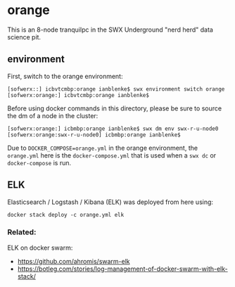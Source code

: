 # orange

This is an 8-node tranquilpc in the SWX Underground "nerd herd" data science pit.

## environment

First, switch to the orange environment:

    [sofwerx::] icbvtcmbp:orange ianblenke$ swx environment switch orange
    [sofwerx:orange:] icbvtcmbp:orange ianblenke$

Before using docker commands in this directory, please be sure to source the dm of a node in the cluster:

    [sofwerx:orange:] icbmbp:orange ianblenke$ swx dm env swx-r-u-node0
    [sofwerx:orange:swx-r-u-node0] icbmbp:orange ianblenke$

Due to `DOCKER_COMPOSE=orange.yml` in the orange environment, the `orange.yml` here is the `docker-compose.yml` that is used when a `swx dc` or `docker-compose` is run.

## ELK

Elasticsearch / Logstash / Kibana (ELK) was deployed from here using:

    docker stack deploy -c orange.yml elk

### Related:

ELK on docker swarm:

- https://github.com/ahromis/swarm-elk
- https://botleg.com/stories/log-management-of-docker-swarm-with-elk-stack/

